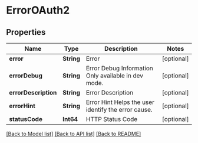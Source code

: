 # ErrorOAuth2

## Properties
Name | Type | Description | Notes
------------ | ------------- | ------------- | -------------
**error** | **String** | Error | [optional] 
**errorDebug** | **String** | Error Debug Information  Only available in dev mode. | [optional] 
**errorDescription** | **String** | Error Description | [optional] 
**errorHint** | **String** | Error Hint  Helps the user identify the error cause. | [optional] 
**statusCode** | **Int64** | HTTP Status Code | [optional] 

[[Back to Model list]](../README.md#documentation-for-models) [[Back to API list]](../README.md#documentation-for-api-endpoints) [[Back to README]](../README.md)



